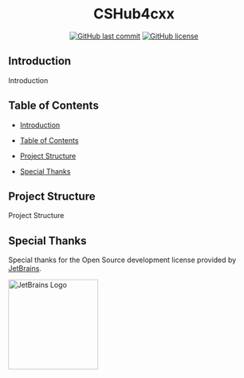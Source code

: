 <h1 style="text-align: center">CSHub4cxx</h1>

<div style="text-align: center">

[![GitHub last commit](https://img.shields.io/github/last-commit/sunray-ley/cshub4cxx.svg)](https://github.com/sunray-ley/cshub4cxx/commits/main)
[![GitHub license](https://img.shields.io/github/license/sunray-ley/cshub4cxx.svg)](https://github.com/sunray-ley/cshub4cxx/blob/main/LICENSE)

</div>

## Introduction

Introduction

## Table of Contents

- [Introduction](#introduction)

- [Table of Contents](#table-of-contents)

- [Project Structure](#project-structure)

- [Special Thanks](#special-thanks)

## Project Structure

Project Structure

## Special Thanks

Special thanks for the Open Source development license provided by [JetBrains](https://www.jetbrains.com).

<p align="left">
  <a href="https://jb.gg/OpenSourceSupport"><img alt="JetBrains Logo" width="180" height="180" src="https://resources.jetbrains.com/storage/products/company/brand/logos/jb_beam.png"></a>
</p>
